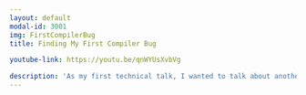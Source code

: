 ```yaml
---
layout: default
modal-id: 3001
img: FirstCompilerBug
title: Finding My First Compiler Bug

youtube-link: https://youtu.be/qnWYUsXvbVg

description: 'As my first technical talk, I wanted to talk about another first: Finding my first C++ compiler bug. This C++Now 2023 lightning talk shows a peculiar MSVC bug where data is available at compile time, but is zeroed out at run time. It showcases my <a href="https://github.com/k3DW/tok3n" target="_blank">"tok3n"</a> parser combinator library.'
---
```


